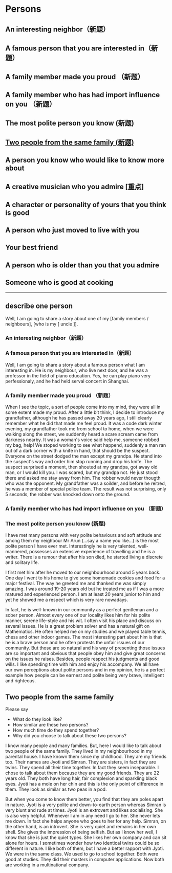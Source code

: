 # Persons

## An interesting neighbor（新题）
## A famous person that you are interested in（新题）
## A family member made you proud （新题）
## A family member who has had import influence on you    （新题）
## The most polite person you know (新题)
## [Two people from the same family  (新题)](#two-people-from-the-same-family)


## A person you know who would like to know more about 
## A creative musician who you admire [重点]
## A character or personality of yours that you think is good 
## A person who just moved to live with you
## Your best friend 
## A person who is older than you that you admire 
## Someone who is good at cooking 

-------------

## describe one person
Well, I am going to share a story about one of my [family members / neighbours], [who is my [ uncle ]]. 

### An interesting neighbor（新题）
### A famous person that you are interested in（新题）
Well, I am going to share a story about a famous person what I am interesting in. He is my neighbour, who live next door, and he was a professor in the field of piano education. Yes, he can play piano very perfessionaly, and he had held serval concert in Shanghai. 

### A family member made you proud （新题）
When I see the topic, a sort of people come into my mind, they were all in some extent made my proud. After a little bit think, I decide to introduce my grandfather, although he has passed away 20 years ago, I still clearly remember what he did that made me feel proud.
It was a code dark winter evening, my grandfather took me from school to home, when we were walking along the street, we suddently heard a scare scream came from darkness nearby. It was a woman's voice said help me, someone robbed my bag, help! We stoped working to see what happend, suddenly a man ran out of a dark corner with a knife in hand, that should be the suspect. Everyone on the street dodged the man except my grandpa. He stand into the suspect's way and order him stop running and drop his knife. The suspect surprised a moment, then shouted at my grandpa, got away old man, or I would kill you. I was scared, but my grandpa not. He just stood there and asked me stay away from him. The robber would never thougth who was the opponent. My grandfather was a soilder, and before he reitred, he was a member of special police team. The result was not surprising, only 5 seconds, the robber was knocked down onto the ground. 
### A family member who has had import influence on you    （新题）
### The most polite person you know (新题)
I have met many persons with very polite behaviours and soft attitude and among them my neighbour Mr Arun (...say a name you like...) is the most polite person I have ever met. Interestingly he is very talented, well-mannered, possesses an extensive experience of travelling and he is a writer. There is a rumour that after his son died, he started living a discrete and solitary life.

I first met him after he moved to our neighbourhood around 5 years back. One day I went to his home to give some homemade cookies and food for a major festival. The way he greeted me and thanked me was simply amazing. I was around 19-20 years old but he treated me as if I was a more matured and experienced person. I am at least 20 years junior to him and yet he showed me a respect which is very rare nowadays.

In fact, he is well-known in our community as a perfect gentleman and a sober person. Almost every one of our locality likes him for his polite manner, serene life-style and his wit. I often visit his place and discuss on several issues. He is a great problem solver and has a natural gift on Mathematics. He often helped me on my studies and we played table tennis, chess and other indoor games. The most interesting part about him is that he is a brave person and he often protests the unfair issues of our community. But those are so natural and his way of presenting those issues are so important and obvious that people obey him and give great concerns on the issues he raises. Besides, people respect his judgments and good wills. I like spending time with him and enjoy his accompany. We all have our own perceptions about polite persons and in my opinion, he is a perfect example how people can be earnest and polite being very brave, intelligent and righteous.
## Two people from the same family
Please say 
- What do they look like? 
- How similar are these two persons? 
- How much time do they spend together? 
- Why did you choose to talk about these two persons?

I know many people and many families.
But, here I would like to talk about two people of the same family.
They lived in my neighbourhood in my parental house.
I have known them since my childhood.
They are my friends too.
Their names are Jyoti and Simran.
They are sisters, in fact they are twins.
They spend all their time together.
In fact they seem inseparable.
I chose to talk about them because they are my good friends.
They are 22 years old.
They both have long hair, fair complexion and sparkling black eyes.
Jyoti has a mole on her chin and this is the only point of difference in them.
They look as similar as two peas in a pod.

But when you come to know them better, you find that they are poles apart in nature. Jyoti is a very polite and down-to-earth person whereas Simran is very blunt and rude at times.
Jyoti is an extrovert and likes socialising.
She is also very helpful.
Whenever I am in any need I go to her.
She never lets me down.
In fact she helps anyone who goes to her for any help.
Simran, on the other hand, is an introvert.
She is very quiet and remains in her own shell.
She gives the impression of being selfish.
But as I know her well, I know that she is just the quiet types.
She likes her own company and can sit alone for hours.
I sometimes wonder how two identical twins could be so different in nature.
I like both of them, but I have a better rapport with Jyoti.
We were in the same class.
We used to go to school together.
Both were good at studies.
They did their masters in computer applications.
Now both are working in a multinational company.

